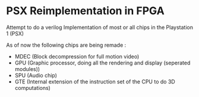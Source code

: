 # PSX Reimplementation in FPGA
Attempt to do a verilog Implementation of most or all chips in the Playstation 1 (PSX)

As of now the following chips are being remade :
- MDEC (Block decompression for full motion video)
- GPU  (Graphic processor, doing all the rendering and display (seperated modules))
- SPU  (Audio chip)
- GTE  (Internal extension of the instruction set of the CPU to do 3D computations)


